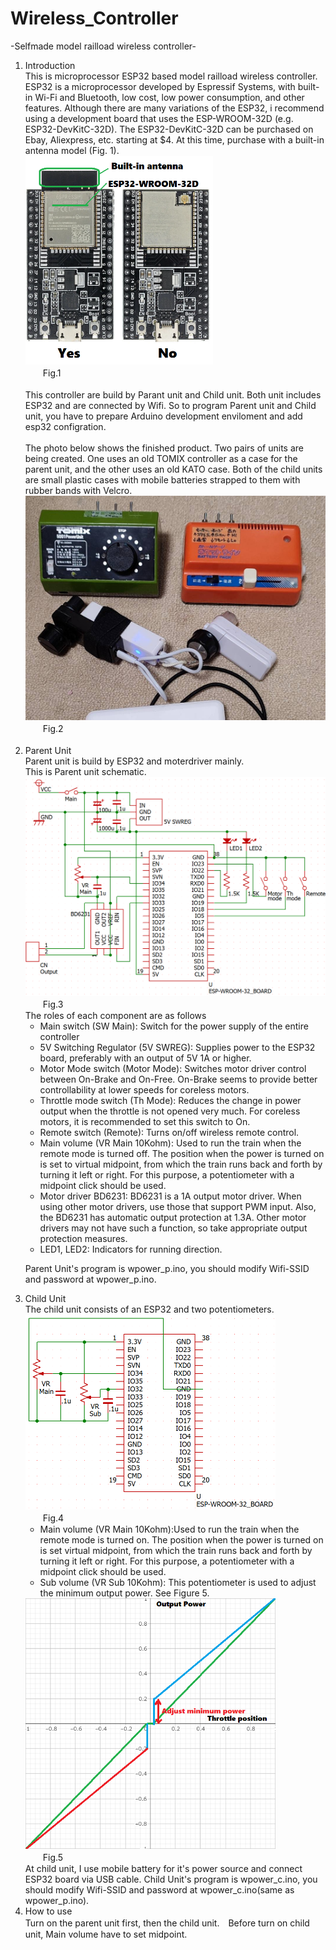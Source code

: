 # Wireless_Controller

-Selfmade model railload wireless controller-

<ol>
<li>Introduction<br>
   This is microprocessor ESP32 based model railload wireless controller.<br>
   ESP32 is a microprocessor developed by Espressif Systems, with built-in Wi-Fi and Bluetooth, low cost, low power consumption, and other features.
   Although there are many variations of the ESP32, i recommend using a development board that uses the ESP-WROOM-32D (e.g. ESP32-DevKitC-32D).
   The ESP32-DevKitC-32D can be purchased on Ebay, Aliexpress, etc. starting at $4. At this time, purchase with a built-in antenna model (Fig. 1).<br>
   <img src="./image/esp32.png" width=300><br>
   　　Fig.1<br><br>
  This controller are build by Parant unit and Child unit. Both unit includes ESP32 and are connected by Wifi. So to program Parent unit and Child unit, you have to prepare Arduino development enviloment and add esp32 configration.<br>
   <br>
   The photo below shows the finished product.
   Two pairs of units are being created. One uses an old TOMIX controller as a case for the parent unit, and the other uses an old KATO case.
   Both of the child units are small plastic cases with mobile batteries strapped to them with rubber bands with Velcro.<br>
   <img src="./image/cont.jpg" width=500><br>
   　　Fig.2<br>
   <br>
<li>Parent Unit<br>
   Parent unit is build by ESP32 and moterdriver mainly.<br>
   This is Parent unit schematic.<br>
   <img src="./image/cont_p.png" width=500><br>
   　　Fig.3<br>
   The roles of each component are as follows
   <ul>
   <li>Main switch (SW Main): Switch for the power supply of the entire controller
   <li>5V Switching Regulator (5V SWREG): Supplies power to the ESP32 board, preferably with an output of 5V 1A or higher.
   <li>Motor Mode switch (Motor Mode): Switches motor driver control between On-Brake and On-Free. On-Brake seems to provide better controllability at lower speeds for coreless motors.
   <li>Throttle mode switch (Th Mode): Reduces the change in power output when the throttle is not opened very much. For coreless motors, it is recommended to set this switch to On.
   <li>Remote switch (Remote): Turns on/off wireless remote control.
   <li>Main volume (VR Main 10Kohm): Used to run the train when the remote mode is turned off. The position when the power is turned on is set to virtual midpoint, from which the train runs back and forth by turning it left or right. For this purpose, a potentiometer with a midpoint click should be used.
   <li>Motor driver BD6231: BD6231 is a 1A output motor driver. When using other motor drivers, use those that support PWM input. Also, the BD6231 has automatic output protection at 1.3A. Other motor drivers may not have such a function, so take appropriate output protection measures.
   <li>LED1, LED2: Indicators for running direction.
   </ul>
   
   Parent Unit's program is wpower_p.ino, you should modify Wifi-SSID and password at wpower_p.ino.<br>

<li>Child Unit<br>
   The child unit consists of an ESP32 and two potentiometers.<br>
   <img src="./image/cont_c.png" width=400><br>
   　　Fig.4<br>
   <ul>
   <li>Main volume (VR Main 10Kohm):Used to run the train when the remote mode is turned on. The position when the power is turned on is set virtual midpoint, from which the train runs back and forth by turning it left or right. For this purpose, a potentiometer with a midpoint click should be used.
   <li>Sub volume (VR Sub 10Kohm): This potentiometer is used to adjust the minimum output power. See Figure 5.<br>
   </ul>
   <img src="./image/th.png" width=400><br>
   　　Fig.5<br>
   At child unit, I use mobile battery for it's power source and connect ESP32 board via USB cable.
   Child Unit's program is wpower_c.ino, you should modify Wifi-SSID and password at wpower_c.ino(same as wpower_p.ino).<br>

<li>How to use<br>
   Turn on the parent unit first, then the child unit.　Before turn on child unit, Main volume have to set midpoint.<br>
</ol>

